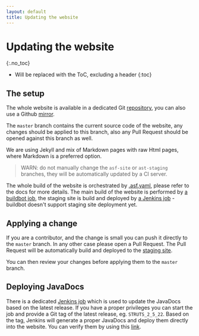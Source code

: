 ```yaml
---
layout: default
title: Updating the website
---
```


# Updating the website
{:.no_toc}

* Will be replaced with the ToC, excluding a header
{:toc}

## The setup

The whole website is available in a dedicated Git [repository](https://gitbox.apache.org/repos/asf?p=struts-site.git), 
you can also use a Github [mirror](https://github.com/apache/struts-site).

The `master` branch contains the current source code of the website, any changes should be applied to this branch, 
also any Pull Request should be opened against this branch as well.

We are using Jekyll and mix of Markdown pages with raw Html pages, where Markdown is a preferred option.

> WARN: do not manually change the `asf-site` or `ast-staging` branches, they will be automatically updated
> by a CI server. 

The whole build of the website is orchestrated by [.asf.yaml](http://s.apache.org/asfyaml), please refer to the docs
for more details. The main build of the website is performed by [a buildbot job](https://ci2.apache.org/#/builders/7),
the staging site is build and deployed by 
[a Jenkins job](https://builds.apache.org/job/Struts/job/Struts-staged-site/) - buildbot doesn't support staging site deployment yet.  

## Applying a change

If you are a contributor, and the change is small you can push it directly to the `master` branch. In any other case
please open a Pull Request. The Pull Request will be automatically build and deployed to the [staging site](https://struts.staged.apache.org/).

You can then review your changes before applying them to the `master` branch.

## Deploying JavaDocs

There is a dedicated [Jenkins job](https://builds.apache.org/job/Struts/job/Struts-site-javadocs/) which is
used to update the JavaDocs based on the latest release. If you have a proper privileges you can start the job
and provide a Git tag of the latest release, eg. `STRUTS_2_5_22`. Based on the tag, Jenkins will generate a proper
JavaDocs and deploy them directly into the website. You can verify them by using this [link](https://struts.staged.apache.org/maven/struts2-core/apidocs/index.html).
  